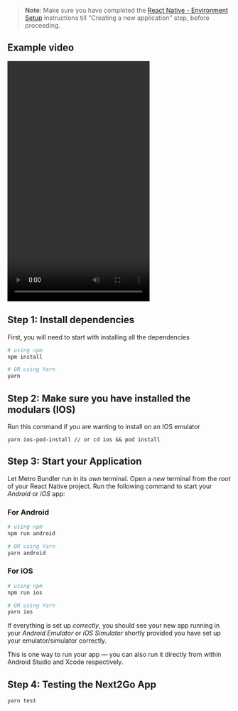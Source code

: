 
>**Note**: Make sure you have completed the [React Native - Environment Setup](https://reactnative.dev/docs/environment-setup) instructions till "Creating a new application" step, before proceeding.


## Example video

<video width="320" height="540" controls>
  <source src="https://raw.githubusercontent.com/aidanarmstrong/Next2Go-Entain-/main/example/video.mp4" type="video/mp4">
  Your browser does not support video players.
</video>

## Step 1: Install dependencies

First, you will need to start with installing all the dependencies

```bash
# using npm
npm install

# OR using Yarn
yarn 
```
## Step 2: Make sure you have installed the modulars (IOS)

Run this command if you are wanting to install on an IOS emulator

```
yarn ios-pod-install // or cd ios && pod install
```

## Step 3: Start your Application

Let Metro Bundler run in its _own_ terminal. Open a _new_ terminal from the _root_ of your React Native project. Run the following command to start your _Android_ or _iOS_ app:

### For Android

```bash
# using npm
npm run android

# OR using Yarn
yarn android
```

### For iOS

```bash
# using npm
npm run ios

# OR using Yarn
yarn ios
```

If everything is set up _correctly_, you should see your new app running in your _Android Emulator_ or _iOS Simulator_ shortly provided you have set up your emulator/simulator correctly.

This is one way to run your app — you can also run it directly from within Android Studio and Xcode respectively.

## Step 4: Testing the Next2Go App

```
yarn test
```
